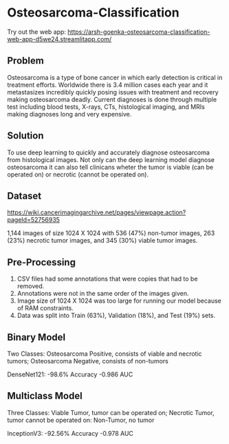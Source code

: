 # Osteosarcoma-Classification
Try out the web app: https://arsh-goenka-osteosarcoma-classification-web-app-d5we24.streamlitapp.com/

## Problem
Osteosarcoma is a type of bone cancer in which early detection is critical in treatment efforts. Worldwide there is 3.4 million cases each year and it metastasizes incredibly quickly posing issues with treatment and recovery making osteosarcoma deadly. Current diagnoses is done through multiple test including blood tests, X-rays, CTs, histological imaging, and MRIs making diagnoses long and very expensive.

## Solution
To use deep learning to quickly and accurately diagnose osteosarcoma from histological images. Not only can the deep learning model diagnose osteosarcoma it can also tell clinicans wheter the tumor is viable (can be operated on) or necrotic (cannot be operated on). 

## Dataset
https://wiki.cancerimagingarchive.net/pages/viewpage.action?pageId=52756935

1,144 images of size 1024 X 1024 with 536 (47%) non-tumor images, 263 (23%) necrotic tumor images, and 345 (30%) viable tumor images.

## Pre-Processing
1. CSV files had some annotations that were copies that had to be removed.
2. Annotations were not in the same order of the images given.
3. Image size of 1024 X 1024 was too large for running our model because of RAM constraints.
4. Data was split into Train (63%), Validation (18%), and Test (19%) sets.

## Binary Model
Two Classes: Osteosarcoma Positive, consists of viable and necrotic tumors; Osteosarcoma Negative, consists of non-tumors

DenseNet121:
-98.6% Accuracy
-0.986 AUC

## Multiclass Model
Three Classes: Viable Tumor, tumor can be operated on; Necrotic Tumor, tumor cannot be operated on: Non-Tumor, no tumor

InceptionV3:
-92.56% Accuracy
-0.978 AUC
